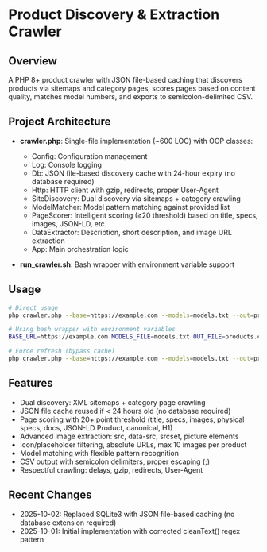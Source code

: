 # Product Discovery & Extraction Crawler

## Overview
A PHP 8+ product crawler with JSON file-based caching that discovers products via sitemaps and category pages, scores pages based on content quality, matches model numbers, and exports to semicolon-delimited CSV.

## Project Architecture
- **crawler.php**: Single-file implementation (~600 LOC) with OOP classes:
  - Config: Configuration management
  - Log: Console logging
  - Db: JSON file-based discovery cache with 24-hour expiry (no database required)
  - Http: HTTP client with gzip, redirects, proper User-Agent
  - SiteDiscovery: Dual discovery via sitemaps + category crawling
  - ModelMatcher: Model pattern matching against provided list
  - PageScorer: Intelligent scoring (≥20 threshold) based on title, specs, images, JSON-LD, etc.
  - DataExtractor: Description, short description, and image URL extraction
  - App: Main orchestration logic

- **run_crawler.sh**: Bash wrapper with environment variable support

## Usage
```bash
# Direct usage
php crawler.php --base=https://example.com --models=models.txt --out=products.csv [--force]

# Using bash wrapper with environment variables
BASE_URL=https://example.com MODELS_FILE=models.txt OUT_FILE=products.csv ./run_crawler.sh

# Force refresh (bypass cache)
php crawler.php --base=https://example.com --models=models.txt --out=products.csv --force
```

## Features
- Dual discovery: XML sitemaps + category page crawling
- JSON file cache reused if < 24 hours old (no database required)
- Page scoring with 20+ point threshold (title, specs, images, physical specs, docs, JSON-LD Product, canonical, H1)
- Advanced image extraction: src, data-src, srcset, picture elements
- Icon/placeholder filtering, absolute URLs, max 10 images per product
- Model matching with flexible pattern recognition
- CSV output with semicolon delimiters, proper escaping (&#59;)
- Respectful crawling: delays, gzip, redirects, User-Agent

## Recent Changes
- 2025-10-02: Replaced SQLite3 with JSON file-based caching (no database extension required)
- 2025-10-01: Initial implementation with corrected cleanText() regex pattern
